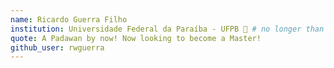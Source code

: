```yaml
---
name: Ricardo Guerra Filho
institution: Universidade Federal da Paraíba - UFPB 🚩 # no longer than 58 characters
quote: A Padawan by now! Now looking to become a Master!
github_user: rwguerra
---
```

